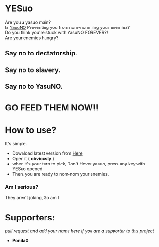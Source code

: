 # YESuo

 Are you a yasuo main?  
 Is [YasuNO](https://github.com/YasuNO-LLC/YasuNO) Preventing you from nom-nomming your enemies?  
 Do you think you're stuck with YasuNO FOREVER?!  
 Are your enemies hungry?  

 ## Say no to dectatorship.
 ## Say no to slavery.
 ## Say no to YasuNO.
    
 # GO FEED THEM NOW!!
 # How to use?
  It's simple. 
 * Download latest version from [Here](https://github.com/Ponita0/YESuo/releases)
 * Open it ( **obviously** )
 * when it's your turn to pick, Don't Hover yasuo, press any key with YESuo opened
 * Then, you are ready to nom-nom your enemies.  

### Am I serious?
They aren't joking, So am I
 
# Supporters:
*pull request and add your name here if you are a supporter to this project*
* **Ponita0**
  

  


 